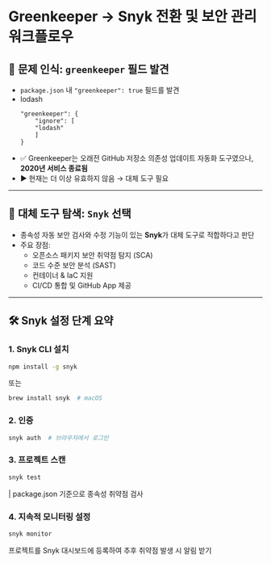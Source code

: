 # Greenkeeper → Snyk 전환 및 보안 관리 워크플로우

## 🧩 문제 인식: `greenkeeper` 필드 발견

- `package.json` 내 `"greenkeeper": true` 필드를 발견
- lodash
  ```
  "greenkeeper": {
      "ignore": [
      "lodash"
      ]
  }
  ```
- ✅ Greenkeeper는 오래전 GitHub 저장소 의존성 업데이트 자동화 도구였으나, **2020년 서비스 종료됨**
- ▶️ 현재는 더 이상 유효하지 않음 → 대체 도구 필요

---

## 🔎 대체 도구 탐색: `Snyk` 선택

- 종속성 자동 보안 검사와 수정 기능이 있는 **Snyk**가 대체 도구로 적합하다고 판단
- 주요 장점:
  - 오픈소스 패키지 보안 취약점 탐지 (SCA)
  - 코드 수준 보안 분석 (SAST)
  - 컨테이너 & IaC 지원
  - CI/CD 통합 및 GitHub App 제공

---

## 🛠 Snyk 설정 단계 요약

### 1. Snyk CLI 설치

```bash
npm install -g snyk
```

또는

```bash
brew install snyk  # macOS
```

### 2. 인증

```bash
snyk auth  # 브라우저에서 로그인
```

### 3. 프로젝트 스캔

```bash
snyk test
```

| package.json 기준으로 종속성 취약점 검사

### 4. 지속적 모니터링 설정

```bash
snyk monitor
```

프로젝트를 Snyk 대시보드에 등록하여 추후 취약점 발생 시 알림 받기
